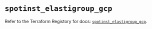 # `spotinst_elastigroup_gcp`

Refer to the Terraform Registory for docs: [`spotinst_elastigroup_gcp`](https://registry.terraform.io/providers/spotinst/spotinst/1.147.0/docs/resources/elastigroup_gcp).
